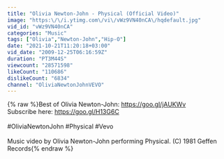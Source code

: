```yaml
---
title: "Olivia Newton-John - Physical (Official Video)"
image: "https:\/\/i.ytimg.com\/vi\/vWz9VN40nCA\/hqdefault.jpg"
vid_id: "vWz9VN40nCA"
categories: "Music"
tags: ["Olivia","Newton-John","Hip-O"]
date: "2021-10-21T11:20:18+03:00"
vid_date: "2009-12-25T06:16:59Z"
duration: "PT3M44S"
viewcount: "28571598"
likeCount: "110686"
dislikeCount: "6834"
channel: "OliviaNewtonJohnVEVO"
---
```

{% raw %}Best of Olivia Newton-John: <a rel="nofollow" target="blank" href="https://goo.gl/jAUKWv">https://goo.gl/jAUKWv</a><br />Subscribe here: <a rel="nofollow" target="blank" href="https://goo.gl/H13G6C">https://goo.gl/H13G6C</a><br /><br />#OliviaNewtonJohn #Physical #Vevo<br /><br />Music video by Olivia Newton-John performing Physical. (C) 1981 Geffen Records{% endraw %}
